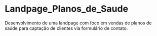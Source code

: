 # Landpage_Planos_de_Saude
 Desenvolvimento de uma landpage com foco em vendas de planos de saúde para captação de clientes via formulário de contato.
